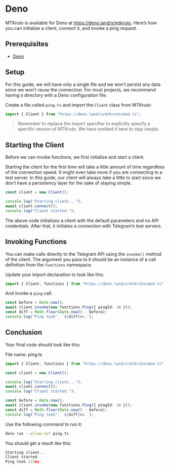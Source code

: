 # Deno

MTKruto is available for Deno at <https://deno.land/x/mtkruto>. Here’s how you
can initialize a client, connect it, and invoke a ping request.

## Prerequisites

- [Deno](https://deno.land)

## Setup

For this guide, we will have only a single file and we won’t persist any data
since we won’t reuse the connection. For most projects, we recommend having a
directory with a Deno configuration file.

Create a file called `ping.ts` and import the `Client` class from MTKruto:

```ts
import { Client } from "https://deno.land/x/mtkruto/mod.ts";
```

> Remember to replace the import specifier to explicitly specify a specific
> version of MTKruto. We have omitted it here to stay simple.

## Starting the Client

Before we can invoke functions, we first initialize and start a client.

Starting the client for the first time will take a little amount of time
regardless of the connection speed. It might even take more if you are
connecting to a test server. In this guide, our client will always take a little
to start since we don’t have a persistency layer for the sake of staying simple.

```ts
const client = new Client();

console.log("Starting client...");
await client.connect();
console.log("Client started.");
```

The above code initializes a client with the default parameters and no API
credentials. After that, it initiates a connection with Telegram’s test servers.

## Invoking Functions

You can make calls directly to the Telegram API using the `invoke()` method of
the client. The argument you pass to it should be an instance of a call
definition from the `functions` namespace.

Update your import declaration to look like this:

```ts
import { Client, functions } from "https://deno.land/x/mtkruto/mod.ts";
```

And invoke a `ping` call:

```ts
const before = Date.now();
await client.invoke(new functions.Ping({ pingId: 1n }));
const diff = Math.floor(Date.now() - before);
console.log("Ping took", `${diff}ms.`);
```

## Conclusion

Your final code should look like this:

File name: ping.ts

```ts
import { Client, functions } from "https://deno.land/x/mtkruto/mod.ts";

const client = new Client();

console.log("Starting client...");
await client.connect();
console.log("Client started.");

const before = Date.now();
await client.invoke(new functions.Ping({ pingId: 1n }));
const diff = Math.floor(Date.now() - before);
console.log("Ping took", `${diff}ms.`);
```

Use the following command to run it:

```bash
deno run --allow-net ping.ts
```

You should get a result like this:

```ts
Starting client...
Client started.
Ping took 215ms.
```
